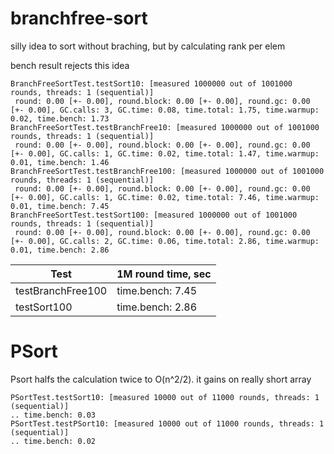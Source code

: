 branchfree-sort
===============

silly idea to sort without braching, but by calculating rank per elem 


bench result rejects this idea
```
BranchFreeSortTest.testSort10: [measured 1000000 out of 1001000 rounds, threads: 1 (sequential)]
 round: 0.00 [+- 0.00], round.block: 0.00 [+- 0.00], round.gc: 0.00 [+- 0.00], GC.calls: 3, GC.time: 0.08, time.total: 1.75, time.warmup: 0.02, time.bench: 1.73
BranchFreeSortTest.testBranchFree10: [measured 1000000 out of 1001000 rounds, threads: 1 (sequential)]
 round: 0.00 [+- 0.00], round.block: 0.00 [+- 0.00], round.gc: 0.00 [+- 0.00], GC.calls: 1, GC.time: 0.02, time.total: 1.47, time.warmup: 0.01, time.bench: 1.46
BranchFreeSortTest.testBranchFree100: [measured 1000000 out of 1001000 rounds, threads: 1 (sequential)]
 round: 0.00 [+- 0.00], round.block: 0.00 [+- 0.00], round.gc: 0.00 [+- 0.00], GC.calls: 1, GC.time: 0.02, time.total: 7.46, time.warmup: 0.01, time.bench: 7.45
BranchFreeSortTest.testSort100: [measured 1000000 out of 1001000 rounds, threads: 1 (sequential)]
 round: 0.00 [+- 0.00], round.block: 0.00 [+- 0.00], round.gc: 0.00 [+- 0.00], GC.calls: 2, GC.time: 0.06, time.total: 2.86, time.warmup: 0.01, time.bench: 2.86
```

Test              | 1M round time, sec
------------------|-------------------
testBranchFree100 |  time.bench: 7.45 
testSort100       | time.bench: 2.86 

PSort
===
Psort halfs the calculation twice to O(n^2/2). it gains on really short array

```
PSortTest.testSort10: [measured 10000 out of 11000 rounds, threads: 1 (sequential)]
.. time.bench: 0.03
PSortTest.testPSort10: [measured 10000 out of 11000 rounds, threads: 1 (sequential)]
.. time.bench: 0.02
```

